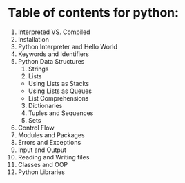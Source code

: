 # Table of contents for python:

1. Interpreted VS. Compiled
2. Installation
3. Python Interpreter and Hello World
4. Keywords and Identifiers
5. Python Data Structures
   1.  Strings
   2.  Lists
    - Using Lists as Stacks
    - Using Lists as Queues
    - List Comprehensions
   3.  Dictionaries
   4.  Tuples and Sequences
   5.  Sets
6. Control Flow
7. Modules and Packages
8. Errors and Exceptions
9. Input and Output
10. Reading and Writing files
11. Classes and OOP
12. Python Libraries

